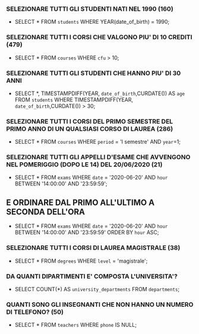 ### SELEZIONARE TUTTI GLI STUDENTI NATI NEL 1990 (160)
- SELECT * FROM `students` WHERE YEAR(date_of_birth) = 1990;

### SELEZIONARE TUTTI I CORSI CHE VALGONO PIU' DI 10 CREDITI (479)
- SELECT * FROM `courses` WHERE `cfu` > 10;

### SELEZIONARE TUTTI GLI STUDENTI CHE HANNO PIU' DI 30 ANNI
- SELECT *, TIMESTAMPDIFF(YEAR, `date_of_birth`,CURDATE()) AS `age` FROM `students` WHERE TIMESTAMPDIFF(YEAR, `date_of_birth`,CURDATE()) > 30;

### SELEZIONARE TUTTI I CORSI DEL PRIMO SEMESTRE DEL PRIMO ANNO DI UN QUALSIASI CORSO DI LAUREA (286)
- SELECT * FROM `courses` WHERE `period` = 'I semestre' AND `year`=1;

### SELEZIONARE TUTTI GLI APPELLI D'ESAME CHE AVVENGONO NEL POMERIGGIO (DOPO LE 14) DEL 20/06/2020 (21)
- SELECT * FROM `exams` WHERE `date` = '2020-06-20' AND `hour` BETWEEN '14:00:00' AND '23:59:59';
## E ORDINARE DAL PRIMO ALL'ULTIMO A SECONDA DELL'ORA
- SELECT * FROM `exams` WHERE `date` = '2020-06-20' AND `hour` BETWEEN '14:00:00' AND '23:59:59' ORDER BY `hour` ASC;

### SELEZIONARE TUTTI I CORSI DI LAUREA MAGISTRALE (38)
- SELECT * FROM `degrees` WHERE `level` = 'magistrale';

### DA QUANTI DIPARTIMENTI E' COMPOSTA L'UNIVERSITA'?
- SELECT COUNT(*) AS `university_departments` FROM `departments`;

### QUANTI SONO GLI INSEGNANTI CHE NON HANNO UN NUMERO DI TELEFONO? (50)
- SELECT * FROM `teachers` WHERE `phone` IS NULL;